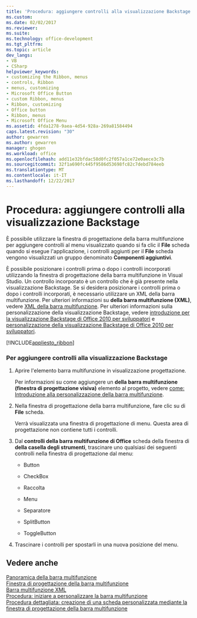 ```yaml
---
title: 'Procedura: aggiungere controlli alla visualizzazione Backstage | Documenti Microsoft'
ms.custom: 
ms.date: 02/02/2017
ms.reviewer: 
ms.suite: 
ms.technology: office-development
ms.tgt_pltfrm: 
ms.topic: article
dev_langs:
- VB
- CSharp
helpviewer_keywords:
- customizing the Ribbon, menus
- controls, Ribbon
- menus, customizing
- Microsoft Office Button
- custom Ribbon, menus
- Ribbon, customizing
- Office button
- Ribbon, menus
- Microsoft Office Menu
ms.assetid: 4fda1278-9aea-4d54-928a-269a81584494
caps.latest.revision: "30"
author: gewarren
ms.author: gewarren
manager: ghogen
ms.workload: office
ms.openlocfilehash: add11e32bfdac58d0fc2f057a1ce72e0aece3c7b
ms.sourcegitcommit: 32f1a690fc445f9586d53698fc82c7debd784eeb
ms.translationtype: MT
ms.contentlocale: it-IT
ms.lasthandoff: 12/22/2017
---
```

# <a name="how-to-add-controls-to-the-backstage-view"></a>Procedura: aggiungere controlli alla visualizzazione Backstage
  È possibile utilizzare la finestra di progettazione della barra multifunzione per aggiungere controlli al menu visualizzato quando si fa clic il **File** scheda quando si esegue l'applicazione, i controlli aggiunti per il **File** scheda vengono visualizzati un gruppo denominato  **Componenti aggiuntivi**.  
  
 È possibile posizionare i controlli prima o dopo i controlli incorporati utilizzando la finestra di progettazione della barra multifunzione in Visual Studio. Un controllo incorporato è un controllo che è già presente nella visualizzazione Backstage. Se si desidera posizionare i controlli prima o dopo i controlli incorporati, è necessario utilizzare un XML della barra multifunzione. Per ulteriori informazioni su **della barra multifunzione (XML)**, vedere [XML della barra multifunzione](../vsto/ribbon-xml.md). Per ulteriori informazioni sulla personalizzazione della visualizzazione Backstage, vedere [introduzione per la visualizzazione Backstage di Office 2010 per sviluppatori](http://go.microsoft.com/fwlink/?LinkId=182189) e [personalizzazione della visualizzazione Backstage di Office 2010 per sviluppatori](http://go.microsoft.com/fwlink/?LinkId=182188).  
  
 [!INCLUDE[appliesto_ribbon](../vsto/includes/appliesto-ribbon-md.md)]  
  
### <a name="to-add-controls-to-backstage-view"></a>Per aggiungere controlli alla visualizzazione Backstage  
  
1.  Aprire l'elemento barra multifunzione in visualizzazione progettazione.  
  
     Per informazioni su come aggiungere un **della barra multifunzione (finestra di progettazione visiva)** elemento al progetto, vedere [come: Introduzione alla personalizzazione della barra multifunzione](../vsto/how-to-get-started-customizing-the-ribbon.md).  
  
2.  Nella finestra di progettazione della barra multifunzione, fare clic su di **File** scheda.  
  
     Verrà visualizzata una finestra di progettazione di menu. Questa area di progettazione non contiene tutti i controlli.  
  
3.  Dal **controlli della barra multifunzione di Office** scheda della finestra di **della casella degli strumenti**, trascinare uno qualsiasi dei seguenti controlli nella finestra di progettazione dal menu:  
  
    -   Button  
  
    -   CheckBox  
  
    -   Raccolta  
  
    -   Menu  
  
    -   Separatore  
  
    -   SplitButton  
  
    -   ToggleButton  
  
4.  Trascinare i controlli per spostarli in una nuova posizione del menu.  
  
## <a name="see-also"></a>Vedere anche  
 [Panoramica della barra multifunzione](../vsto/ribbon-overview.md)   
 [Finestra di progettazione della barra multifunzione](../vsto/ribbon-designer.md)   
 [Barra multifunzione XML](../vsto/ribbon-xml.md)   
 [Procedura: iniziare a personalizzare la barra multifunzione](../vsto/how-to-get-started-customizing-the-ribbon.md)   
 [Procedura dettagliata: creazione di una scheda personalizzata mediante la finestra di progettazione della barra multifunzione](../vsto/walkthrough-creating-a-custom-tab-by-using-the-ribbon-designer.md)  
  
  